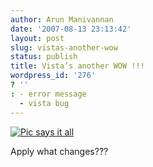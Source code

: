 ```yaml
---
author: Arun Manivannan
date: '2007-08-13 23:13:42'
layout: post
slug: vistas-another-wow
status: publish
title: Vista’s another WOW !!!
wordpress_id: '276'
? ''
: - error message
  - vista bug
---
```


[![Pic says it all][1]][2]

Apply what changes???

   [1]: http://www.arunma.com/wp-content/uploads/2007/08/strange-again.JPG

   [2]: http://www.arunma.com/wp-content/uploads/2007/08/strange-again.JPG
(Pic says it all)

